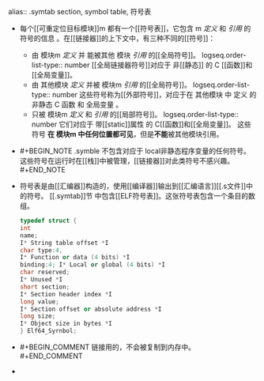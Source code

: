 alias:: .symtab section, symbol table, 符号表

- 每个[[可重定位目标模块]]m 都有一个[[符号表]]，它包含 m *定义* 和 *引用* 的符号的信息 。在[[链接器]]的上下文中，有三种不同的[[符号]]：
	- 由 模块m *定义* 并 能被其他 模块 *引用* 的[[全局符号]]。
	  logseq.order-list-type:: number
	  [[全局链接器符号]]对应于 非[[静态]] 的 C [[函数]]和[[全局变量]]。
	- 由 其他模块 *定义* 并被 模块m *引用* 的[[全局符号]]。
	  logseq.order-list-type:: number
	  这些符号称为[[外部符号]]，对应于在 其他模块 中 定义 的 非静态 C 函数 和 全局变量 。
	- 只被 模块m *定义* 和 *引用* 的[[局部符号]]。
	  logseq.order-list-type:: number
	  它们对应于 带[[static]]属性 的 C[[函数]]和[[全局变量]]。
	  这些 符号 **在 模块m 中任何位置都可见**，但是**不能**被其他模块引用。
- #+BEGIN_NOTE
  .symble 不包含对应于 local非静态程序变量的任何符号。
  这些符号在运行时在[[栈]]中被管理，[[链接器]]对此类符号不感兴趣。
  #+END_NOTE
- 符号表是由[[汇编器]]构造的，使用[[编译器]]输出到[[汇编语言]][[.s文件]]中的符号。 [[.symtab]]节
  中包含[[ELF符号表]]。这张符号表包含一个条目的数组。
  
  ``` cpp
  typedef struct {
  int
  name;
  I* String table offset *I
  char type:4,
  I* Function or data (4 bits) *I
  binding:4; I* Local or global (4 bits) *I
  char reserved;
  I* Unused *I
  short section;
  I* Section header index *I
  long value;
  I* Section offset or absolute address *I
  long size;
  I* Object size in bytes *I
  } Elf64_Syrnbol;
  ```
- #+BEGIN_COMMENT
  链接用的，不会被复制到内存中。
  #+END_COMMENT
-